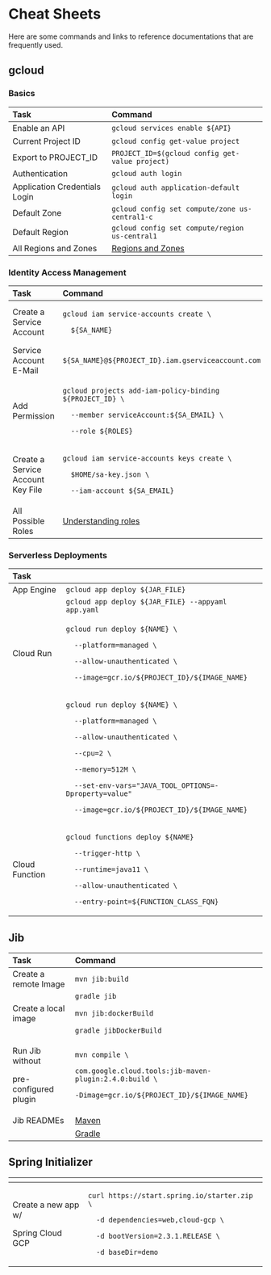 # Cheat Sheets

Here are some  commands and links to reference documentations that are frequently used.

## gcloud

### Basics

| Task | Command |
| :--- | :--- |
| Enable an API | `gcloud services enable ${API}` |
| Current Project ID | `gcloud config get-value project` |
| Export to PROJECT\_ID | `PROJECT_ID=$(gcloud config get-value project)` |
| Authentication | `gcloud auth login` |
| Application Credentials Login | `gcloud auth application-default login` |
| Default Zone | `gcloud config set compute/zone us-central1-c` |
| Default Region | `gcloud config set compute/region us-central1` |
| All Regions and Zones | [Regions and Zones](https://cloud.google.com/compute/docs/regions-zones) |

### Identity Access Management

<table>
  <thead>
    <tr>
      <th style="text-align:left">Task</th>
      <th style="text-align:left">Command</th>
    </tr>
  </thead>
  <tbody>
    <tr>
      <td style="text-align:left">Create a Service Account</td>
      <td style="text-align:left">
        <p><code>gcloud iam service-accounts create \</code>
        </p>
        <p><code>  ${SA_NAME}</code>
        </p>
      </td>
    </tr>
    <tr>
      <td style="text-align:left">Service Account E-Mail</td>
      <td style="text-align:left"><code>${SA_NAME}@${PROJECT_ID}.iam.gserviceaccount.com</code>
      </td>
    </tr>
    <tr>
      <td style="text-align:left">Add Permission</td>
      <td style="text-align:left">
        <p><code>gcloud projects add-iam-policy-binding ${PROJECT_ID} \</code>
        </p>
        <p><code>  --member serviceAccount:${SA_EMAIL} \</code>
        </p>
        <p><code>  --role ${ROLES}</code>
        </p>
      </td>
    </tr>
    <tr>
      <td style="text-align:left">Create a Service Account Key File</td>
      <td style="text-align:left">
        <p><code>gcloud iam service-accounts keys create \</code>
        </p>
        <p><code>  $HOME/sa-key.json \</code>
        </p>
        <p><code>  --iam-account ${SA_EMAIL}</code>
        </p>
      </td>
    </tr>
    <tr>
      <td style="text-align:left">All Possible Roles</td>
      <td style="text-align:left"><a href="https://cloud.google.com/iam/docs/understanding-roles">Understanding roles</a>
      </td>
    </tr>
  </tbody>
</table>

### Serverless Deployments

<table>
  <thead>
    <tr>
      <th style="text-align:left">Task</th>
      <th style="text-align:left"></th>
    </tr>
  </thead>
  <tbody>
    <tr>
      <td style="text-align:left">App Engine</td>
      <td style="text-align:left"><code>gcloud app deploy ${JAR_FILE}</code>
      </td>
    </tr>
    <tr>
      <td style="text-align:left"></td>
      <td style="text-align:left"><code>gcloud app deploy ${JAR_FILE} --appyaml app.yaml</code>
      </td>
    </tr>
    <tr>
      <td style="text-align:left">Cloud Run</td>
      <td style="text-align:left">
        <p><code>gcloud run deploy ${NAME} \</code>
        </p>
        <p><code>  --platform=managed \</code>
        </p>
        <p><code>  --allow-unauthenticated \</code>
        </p>
        <p><code>  --image=gcr.io/${PROJECT_ID}/${IMAGE_NAME}</code>
        </p>
      </td>
    </tr>
    <tr>
      <td style="text-align:left"></td>
      <td style="text-align:left">
        <p><code>gcloud run deploy ${NAME} \</code>
        </p>
        <p><code>  --platform=managed \</code>
        </p>
        <p><code>  --allow-unauthenticated \</code>
        </p>
        <p><code>  --cpu=2 \</code>
        </p>
        <p><code>  --memory=512M \</code>
        </p>
        <p><code>  --set-env-vars=&quot;JAVA_TOOL_OPTIONS=-Dproperty=value&quot;</code>
        </p>
        <p><code>  --image=gcr.io/${PROJECT_ID}/${IMAGE_NAME}</code>
        </p>
      </td>
    </tr>
    <tr>
      <td style="text-align:left">Cloud Function</td>
      <td style="text-align:left">
        <p><code>gcloud functions deploy ${NAME}</code>
        </p>
        <p><code>  --trigger-http \</code>
        </p>
        <p><code>  --runtime=java11 \</code>
        </p>
        <p><code>  --allow-unauthenticated \</code>
        </p>
        <p><code>  --entry-point=${FUNCTION_CLASS_FQN}</code>
        </p>
      </td>
    </tr>
  </tbody>
</table>

## Jib

<table>
  <thead>
    <tr>
      <th style="text-align:left">Task</th>
      <th style="text-align:left">Command</th>
    </tr>
  </thead>
  <tbody>
    <tr>
      <td style="text-align:left">Create a remote Image</td>
      <td style="text-align:left"><code>mvn jib:build</code>
      </td>
    </tr>
    <tr>
      <td style="text-align:left"></td>
      <td style="text-align:left"><code>gradle jib</code>
      </td>
    </tr>
    <tr>
      <td style="text-align:left">Create a local image</td>
      <td style="text-align:left"><code>mvn jib:dockerBuild</code>
      </td>
    </tr>
    <tr>
      <td style="text-align:left"></td>
      <td style="text-align:left"><code>gradle jibDockerBuild</code>
      </td>
    </tr>
    <tr>
      <td style="text-align:left">
        <p>Run Jib without</p>
        <p>pre-configured plugin</p>
      </td>
      <td style="text-align:left">
        <p><code>mvn compile \</code>
        </p>
        <p><code>com.google.cloud.tools:jib-maven-plugin:2.4.0:build \</code>
        </p>
        <p><code>-Dimage=gcr.io/${PROJECT_ID}/${IMAGE_NAME}</code>
        </p>
      </td>
    </tr>
    <tr>
      <td style="text-align:left">Jib READMEs</td>
      <td style="text-align:left"><a href="https://github.com/GoogleContainerTools/jib/tree/master/jib-maven-plugin">Maven</a>
      </td>
    </tr>
    <tr>
      <td style="text-align:left"></td>
      <td style="text-align:left"><a href="https://github.com/GoogleContainerTools/jib/tree/master/jib-gradle-plugin">Gradle</a>
      </td>
    </tr>
  </tbody>
</table>

## Spring Initializer

<table>
  <thead>
    <tr>
      <th style="text-align:left"></th>
      <th style="text-align:left"></th>
    </tr>
  </thead>
  <tbody>
    <tr>
      <td style="text-align:left">
        <p>Create a new app w/</p>
        <p>Spring Cloud GCP</p>
      </td>
      <td style="text-align:left">
        <p><code>curl https://start.spring.io/starter.zip  \</code>
        </p>
        <p><code>  -d dependencies=web,cloud-gcp \</code>
        </p>
        <p><code>  -d bootVersion=2.3.1.RELEASE \</code>
        </p>
        <p><code>  -d baseDir=demo</code>
        </p>
      </td>
    </tr>
  </tbody>
</table>

